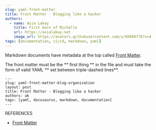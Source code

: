 ```yaml
---
slug: yaml-front-matter
title: Front Matter - Blogging like a hacker
authors:
  - name: Asia Lakay
    title: First born of Michelle
    url: https://asialakay.net
    image_url: https://avatars.githubusercontent.com/u/66960776?v=4
tags: [documentation, ci/cd, markdown, yaml]
---
```



Markdown documents have metadata at the top called [Front Matter](https://jekyllrb.com/docs/front-matter/).

The front matter must be the ** first thing **  in the file and must take the form of valid YAML ** set between triple-dashed lines**. 

```
---
slug: yaml-front-matter-blog-organization
layout: post
title: Front Matter - Blogging like a hacker
authors: ak
tags: [yaml, docusaurus, markdown, documentation]
---
```



REFERENCES
- [Front Matter](index.md/blog/yaml-front-matter)